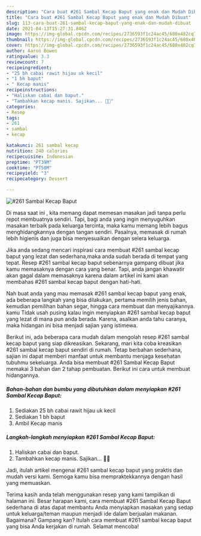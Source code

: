 ```yaml
---
description: "Cara buat #261 Sambal Kecap Baput yang enak dan Mudah Dibuat"
title: "Cara buat #261 Sambal Kecap Baput yang enak dan Mudah Dibuat"
slug: 113-cara-buat-261-sambal-kecap-baput-yang-enak-dan-mudah-dibuat
date: 2021-04-13T15:27:31.846Z
image: https://img-global.cpcdn.com/recipes/2736593f1c24ac45/680x482cq70/261-sambal-kecap-baput-foto-resep-utama.jpg
thumbnail: https://img-global.cpcdn.com/recipes/2736593f1c24ac45/680x482cq70/261-sambal-kecap-baput-foto-resep-utama.jpg
cover: https://img-global.cpcdn.com/recipes/2736593f1c24ac45/680x482cq70/261-sambal-kecap-baput-foto-resep-utama.jpg
author: Aaron Bowen
ratingvalue: 3.3
reviewcount: 7
recipeingredient:
- "25 bh cabai rawit hijau uk kecil"
- "1 bh baput"
- " Kecap manis"
recipeinstructions:
- "Haliskan cabai dan baput."
- "Tambahkan kecap manis. Sajikan... 👩‍🍳"
categories:
- Resep
tags:
- 261
- sambal
- kecap

katakunci: 261 sambal kecap 
nutrition: 240 calories
recipecuisine: Indonesian
preptime: "PT39M"
cooktime: "PT50M"
recipeyield: "3"
recipecategory: Dessert

---
```



![#261 Sambal Kecap Baput](https://img-global.cpcdn.com/recipes/2736593f1c24ac45/680x482cq70/261-sambal-kecap-baput-foto-resep-utama.jpg)

Di masa  saat ini , kita memang dapat memesan masakan jadi tanpa perlu repot membuatnya sendiri. Tapi, bagi anda yang ingin menyuguhkan masakan terbaik pada keluarga tercinta, maka kamu memang lebih bagus menghidangkannya dengan tangan sendiri. Pasalnya, memasak di rumah lebih higienis dan juga bisa menyesuaikan dengan selera keluarga.

Jika anda sedang mencari inspirasi cara membuat #261 sambal kecap baput yang lezat dan sederhana,maka anda sudah berada di tempat yang tepat. Resep #261 sambal kecap baput  sebenarnya gampang dibuat jika kamu memasaknya dengan cara yang benar. Tapi, anda jangan khawatir akan gagal dalam memasaknya 
karena dalam artikel ini kami akan membahas #261 sambal kecap baput dengan hati-hati.  



Nah buat anda yang mau memasak #261 sambal kecap baput yang enak, ada beberapa langkah yang bisa dilakukan, pertama memilih jenis bahan, kemudian pemilihan bahan segar, hingga cara membuat dan menyajikannya. kamu Tidak usah pusing kalau ingin menyiapkan #261 sambal kecap baput yang lezat di mana pun anda berada. Karena, asalkan anda  tahu caranya, maka hidangan ini bisa menjadi sajian yang istimewa.

Berikut ini, ada beberapa cara mudah dalam mengolah resep #261 sambal kecap baput yang siap dikreasikan. Sekarang, mari kita coba kreasikan #261 sambal kecap baput sendiri di rumah. Tetap berbahan sederhana, sajian ini dapat memberi manfaat untuk membantu menjaga kesehatan tubuhmu sekeluarga. Anda bisa membuat #261 Sambal Kecap Baput memakai 3 bahan dan 2 tahap pembuatan. Berikut ini cara untuk membuat hidangannya.

<!--inarticleads1-->

##### Bahan-bahan dan bumbu yang dibutuhkan dalam menyiapkan #261 Sambal Kecap Baput:

1. Sediakan 25 bh cabai rawit hijau uk kecil
1. Sediakan 1 bh baput
1. Ambil  Kecap manis




<!--inarticleads2-->

##### Langkah-langkah menyiapkan #261 Sambal Kecap Baput:

1. Haliskan cabai dan baput.
1. Tambahkan kecap manis. Sajikan... 👩‍🍳




Jadi, itulah artikel mengenai  #261 sambal kecap baput  yang praktis dan mudah versi kami. Semoga kamu bisa mempraktekkannya dengan hasil yang memuaskan. 

Terima kasih anda telah menggunakan resep yang kami tampilkan di halaman ini. Besar harapan kami, cara membuat  #261 Sambal Kecap Baput sederhana di atas dapat membantu Anda menyiapkan masakan yang sedap untuk keluarga/teman maupun menjadi ide dalam berjualan makanan. Bagaimana? Gampang kan? Itulah cara membuat #261 sambal kecap baput yang bisa Anda kerjakan di rumah. Selamat mencoba!

